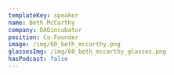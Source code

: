 ```yaml
---
templateKey: speaker
name: Beth McCarthy
company: DAOincubator
position: Co-Founder
image: /img/60_beth_mccarthy.png
glassesImg: /img/60_beth_mccarthy_glasses.png
hasPodcast: false
---
```


